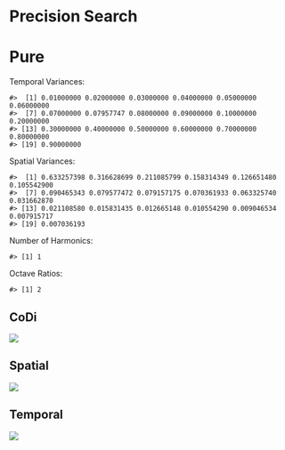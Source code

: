 Precision Search
================

# Pure

Temporal Variances:

    #>  [1] 0.01000000 0.02000000 0.03000000 0.04000000 0.05000000 0.06000000
    #>  [7] 0.07000000 0.07957747 0.08000000 0.09000000 0.10000000 0.20000000
    #> [13] 0.30000000 0.40000000 0.50000000 0.60000000 0.70000000 0.80000000
    #> [19] 0.90000000

Spatial Variances:

    #>  [1] 0.633257398 0.316628699 0.211085799 0.158314349 0.126651480 0.105542900
    #>  [7] 0.090465343 0.079577472 0.079157175 0.070361933 0.063325740 0.031662870
    #> [13] 0.021108580 0.015831435 0.012665148 0.010554290 0.009046534 0.007915717
    #> [19] 0.007036193

Number of Harmonics:

    #> [1] 1

Octave Ratios:

    #> [1] 2

## CoDi

![](../figures/variance_search/_CoDi-1.png)<!-- -->

## Spatial

![](../figures/variance_search/_Spatial-1.png)<!-- -->

## Temporal

![](../figures/variance_search/_Temporal-1.png)<!-- -->
